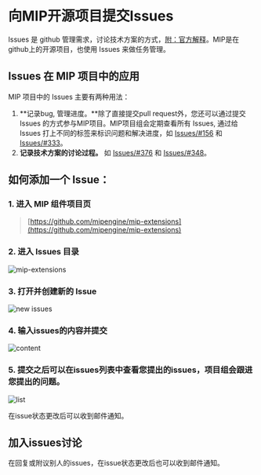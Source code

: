 # 向MIP开源项目提交Issues
Issues 是 github 管理需求，讨论技术方案的方式，[附：官方解释](https://guides.github.com/features/issues/)。MIP是在github上的开源项目，也使用 Issues 来做任务管理。  

## Issues 在 MIP 项目中的应用
MIP 项目中的 Issues 主要有两种用法：
1. **记录bug, 管理进度。**除了直接提交pull request外，您还可以通过提交 Issues 的方式参与MIP项目。MIP项目组会定期查看所有 Issues, 通过给 Issues 打上不同的标签来标识问题和解决进度，如 [Issues/#156](https://github.com/mipengine/mip-extensions/issues/156) 和 [Issues/#333](https://github.com/mipengine/mip-extensions/issues/333)。
2. **记录技术方案的讨论过程。** 如 [Issues/#376](https://github.com/mipengine/mip-extensions/issues/376) 和 [Issues/#348](https://github.com/mipengine/mip-extensions/issues/348)。

## 如何添加一个 Issue：

### 1. 进入 MIP 组件项目页  
> [https://github.com/mipengine/mip-extensions](https://github.com/mipengine/mip-extensions)

### 2. 进入 Issues 目录  

![mip-extensions](https://github.com/mipengine/mip-blog/blob/master/img/16_1.jpg)   

### 3. 打开并创建新的 Issue

![new issues](https://github.com/mipengine/mip-blog/blob/master/img/16_2.jpg)  

### 4. 输入issues的内容并提交

![content](https://github.com/mipengine/mip-blog/blob/master/img/16_3.jpg)   

### 5. 提交之后可以在issues列表中查看您提出的issues，项目组会跟进您提出的问题。   

![list](https://github.com/mipengine/mip-blog/blob/master/img/16_4.jpg) 

 在issue状态更改后可以收到邮件通知。    

## 加入issues讨论
在回复或附议别人的issues，在issue状态更改后也可以收到邮件通知。  